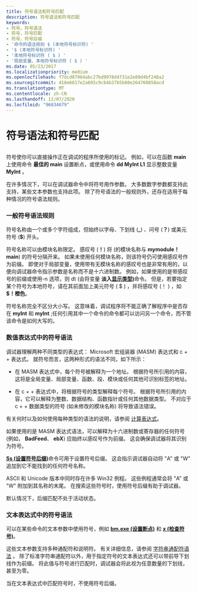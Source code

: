 ```yaml
---
title: 符号语法和符号匹配
description: 符号语法和符号匹配
keywords:
- 符号，符号语法
- 符号，符号匹配
- 符号，符号后缀
- '命令的语法规则 $ (本地符号标识符) '
- '$ (本地符号标识符) '
- '本地符号标识符 ( $ ) '
- '局部变量、本地符号标识符 ( $ ) '
ms.date: 05/23/2017
ms.localizationpriority: medium
ms.openlocfilehash: f7dcd87964abc27bd9978d4731e2e89d4bf248a2
ms.sourcegitcommit: 418e6617e2a695c9cb4b37b5b60e264760858acd
ms.translationtype: MT
ms.contentlocale: zh-CN
ms.lasthandoff: 12/07/2020
ms.locfileid: "96834679"
---
```

# <a name="symbol-syntax-and-symbol-matching"></a>符号语法和符号匹配


## <span id="ddk_symbol_syntax_and_symbol_matching_dbg"></span><span id="DDK_SYMBOL_SYNTAX_AND_SYMBOL_MATCHING_DBG"></span>


符号使你可以直接操作正在调试的程序所使用的标记。 例如，可以在函数 **main** 上使用命令 **最佳的 main** 设置断点，或使用命令 **dd MyInt L1** 显示整数变量 **MyInt** 。

在许多情况下，可以在调试器命令中将符号用作参数。 大多数数字参数都支持此支持，某些文本参数也支持此项。 除了符号语法的一般规则外，还存在适用于每种情况的符号语法规则。

### <a name="span-idgeneral_symbol_syntax_rulesspanspan-idgeneral_symbol_syntax_rulesspangeneral-symbol-syntax-rules"></a><span id="general_symbol_syntax_rules"></span><span id="GENERAL_SYMBOL_SYNTAX_RULES"></span>一般符号语法规则

符号名称由一个或多个字符组成，但始终以字母、下划线 (**\_**) 、问号 (**？**) 或美元符号 (**$**) 开头。

符号名称可以由模块名称限定。 感叹号 (**！**) 将 (的模块名称与 **mymodule！ main**) 的符号分隔开来。 如果未使用任何模块名称，则该符号仍可使用感叹号作为前缀。 即使对于局部变量，使用带有无模块名称的感叹号也是非常有用的，以便向调试器命令指示参数是名称而不是十六进制数。 例如，如果使用的是带感叹号的前缀或使用-n 选项，则 dt (会将变量 **淡入**[**显示类型)**](dt--display-type-.md)命令。 但是，若要指定某个符号为本地符号，请在其前面加上美元符号 ( $ ) ，并将感叹号 (！ ) ，如 **$！橙色**。

符号名称完全不区分大小写。 这意味着，调试程序将不能正确了解程序中是否存在 **myInt** 和 **myInt** ;任何引用其中一个命令的命令都可以访问另一个命令，而不管该命令是如何大写的。

### <a name="span-idsymbol_syntax_in_numerical_expressionsspanspan-idsymbol_syntax_in_numerical_expressionsspansymbol-syntax-in-numerical-expressions"></a><span id="symbol_syntax_in_numerical_expressions"></span><span id="SYMBOL_SYNTAX_IN_NUMERICAL_EXPRESSIONS"></span>数值表达式中的符号语法

调试器理解两种不同类型的表达式： Microsoft 宏组装器 (MASM) 表达式和 c + + 表达式。 就符号而言，这两种形式的语法不同，如下所示：

-   在 MASM 表达式中，每个符号被解释为一个地址。 根据符号所引用的内容，这将是全局变量、局部变量、函数、段、模块或任何其他可识别标签的地址。

-   在 c + + 表达式中，将根据符号的类型解释每个符号。 根据符号所引用的内容，它可以解释为整数、数据结构、函数指针或任何其他数据类型。 不对应于 c + + 数据类型的符号 (如未修改的模块名称) 将导致语法错误。

有关何时以及如何使用每种类型的语法的说明，请参阅 [计算表达式](evaluating-expressions.md)。

如果使用的是 MASM 表达式语法，可以解释为十六进制数或寄存器的任何符号 (例如， **BadFeed**、 **ebX**) 应始终以感叹号作为前缀。 这会确保调试器将其识别为符号。

[**Ss (设置符号后缀)**](ss--set-symbol-suffix-.md)命令可用于设置符号后缀。 这会指示调试器自动将 "A" 或 "W" 追加到它不能找到的任何符号名称。

ASCII 和 Unicode 版本中同时存在许多 Win32 例程。 这些例程通常会将 "A" 或 "W" 附加到其名称的末尾。 在搜索这些符号时，使用符号后缀有助于调试器。

默认情况下，后缀匹配不处于活动状态。

### <a name="span-idsymbol_syntax_in_text_expressionsspanspan-idsymbol_syntax_in_text_expressionsspansymbol-syntax-in-text-expressions"></a><span id="symbol_syntax_in_text_expressions"></span><span id="SYMBOL_SYNTAX_IN_TEXT_EXPRESSIONS"></span>文本表达式中的符号语法

可以在某些命令的文本参数中使用符号，例如 [**bm.exe (设置断点)**](bp--bu--bm--set-breakpoint-.md) 和 [**x (检查符号)**](x--examine-symbols-.md)。

这些文本参数支持多种通配符和说明符。 有关详细信息，请参阅 [字符串通配符语法](string-wildcard-syntax.md) 。 除了标准字符串通配符以外，用于指定符号的文本表达式还可以带前导下划线作为前缀。 将此值与符号进行匹配时，调试器会将此视为任意数量的下划线，甚至为零。

当在文本表达式中匹配符号时，不使用符号后缀。

 

 





